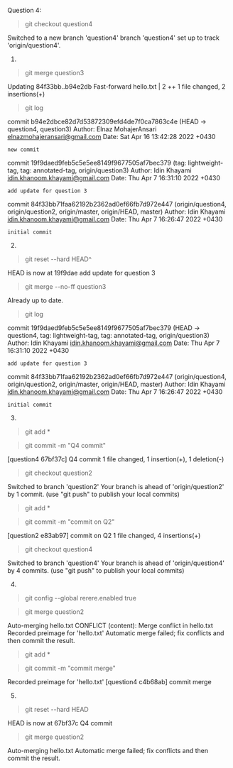 Question 4:

> git checkout question4

Switched to a new branch 'question4'
branch 'question4' set up to track 'origin/question4'.

1)
> git merge question3

Updating 84f33bb..b94e2db
Fast-forward
 hello.txt | 2 ++
 1 file changed, 2 insertions(+)

> git log

commit b94e2dbce82d7d53872309efd4de7f0ca7863c4e (HEAD -> question4, question3)
Author: Elnaz MohajerAnsari <elnazmohajeransari@gmail.com>
Date:   Sat Apr 16 13:42:28 2022 +0430

    new commit

commit 19f9daed9feb5c5e5ee8149f9677505af7bec379 (tag: lightweight-tag, tag: annotated-tag, origin/question3)
Author: Idin Khayami <idin.khanoom.khayami@gmail.com>
Date:   Thu Apr 7 16:31:10 2022 +0430

    add update for question 3

commit 84f33bb71faa62192b2362ad0ef66fb7d972e447 (origin/question4, origin/question2, origin/master, origin/HEAD, master)
Author: Idin Khayami <idin.khanoom.khayami@gmail.com>
Date:   Thu Apr 7 16:26:47 2022 +0430

    initial commit

 
2)
> git reset --hard HEAD^

HEAD is now at 19f9dae add update for question 3

> git merge --no-ff question3

Already up to date.

> git log

commit 19f9daed9feb5c5e5ee8149f9677505af7bec379 (HEAD -> question4, tag: lightweight-tag, tag: annotated-tag, origin/question3)
Author: Idin Khayami <idin.khanoom.khayami@gmail.com>
Date:   Thu Apr 7 16:31:10 2022 +0430

    add update for question 3

commit 84f33bb71faa62192b2362ad0ef66fb7d972e447 (origin/question4, origin/question2, origin/master, origin/HEAD, master)
Author: Idin Khayami <idin.khanoom.khayami@gmail.com>
Date:   Thu Apr 7 16:26:47 2022 +0430

    initial commit

 
3)
> git add *

> git commit -m "Q4 commit"

[question4 67bf37c] Q4 commit
 1 file changed, 1 insertion(+), 1 deletion(-)
 
> git checkout question2

Switched to branch 'question2'
Your branch is ahead of 'origin/question2' by 1 commit.
  (use "git push" to publish your local commits)
  
  
> git add *

> git commit -m "commit on Q2"

[question2 e83ab97] commit on Q2
 1 file changed, 4 insertions(+)
 
 
> git checkout question4

Switched to branch 'question4'
Your branch is ahead of 'origin/question4' by 4 commits.
  (use "git push" to publish your local commits)
 

4)
> git config --global rerere.enabled true

> git merge question2

Auto-merging hello.txt
CONFLICT (content): Merge conflict in hello.txt
Recorded preimage for 'hello.txt'
Automatic merge failed; fix conflicts and then commit the result.


> git add *

> git commit -m "commit merge"

Recorded preimage for 'hello.txt'
[question4 c4b68ab] commit merge


5)
> git reset --hard HEAD

HEAD is now at 67bf37c Q4 commit


> git merge question2

Auto-merging hello.txt
Automatic merge failed; fix conflicts and then commit the result.
